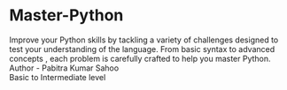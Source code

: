 # Master-Python
Improve your Python skills by tackling a variety of challenges designed to test  your understanding of the language. From basic syntax to advanced concepts , each problem is carefully crafted to help you master Python.
<br>
Author - Pabitra Kumar Sahoo
<br>
Basic to Intermediate level
